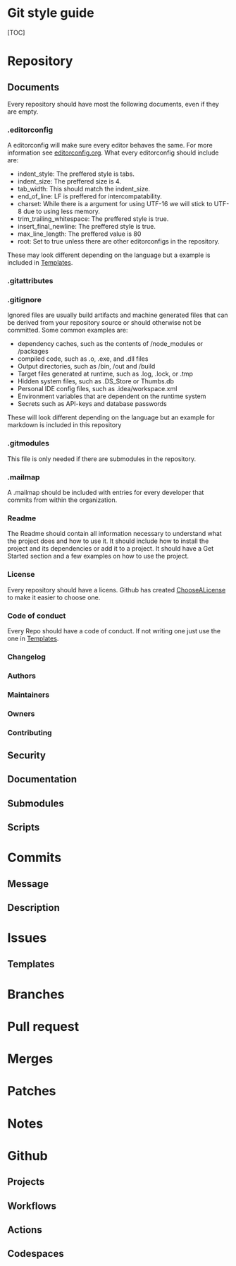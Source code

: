 # Git style guide

[TOC]

# Repository
## Documents
Every repository should have most the following documents, even if they are empty. 
### .editorconfig
A editorconfig will make sure every editor behaves the same. For more information see [editorconfig.org](https://editorconfig.org/). 
What every editorconfig should include are:
- indent_style: The preffered style is tabs.
- indent_size: The preffered size is 4.
- tab_width: This should match the indent_size.
- end_of_line: LF is preffered for intercompatability.
- charset: While there is a argument for using UTF-16 we will stick to UTF-8 due to using less memory. 
- trim_trailing_whitespace: The preffered style is true.
- insert_final_newline: The preffered style is true.
- max_line_length: The preffered value is 80
- root: Set to true unless there are other editorconfigs in the repository.

These may look different depending on the language but a example is included in [Templates](https://github.com/Lrssn-blog/Templates).
### .gitattributes
### .gitignore
Ignored files are usually build artifacts and machine generated files that can be derived from your repository source or should otherwise not be committed. Some common examples are:

- dependency caches, such as the contents of /node_modules or /packages
- compiled code, such as .o, .exe, and .dll files
- Output directories, such as /bin, /out and /build
- Target files generated at runtime, such as .log, .lock, or .tmp
- Hidden system files, such as .DS_Store or Thumbs.db
- Personal IDE config files, such as .idea/workspace.xml
- Environment variables that are dependent on the runtime system
- Secrets such as API-keys and database passwords

These will look different depending on the language but an example for markdown is included in this repository
### .gitmodules
This file is only needed if there are submodules in the repository.
### .mailmap
A .mailmap should be included with entries for every developer that commits from within the organization. 
### Readme
The Readme should contain all information necessary to understand what the project does and how to use it.
It should include how to install the project and its dependencies or add it to a project.
It should have a Get Started section and a few examples on how to use the project.
### License
Every repository should have a licens. 
Github has created [ChooseALicense](https://choosealicense.com/) to make it easier to choose one.
### Code of conduct
Every Repo should have a code of conduct.
If not writing one just use the one in [Templates](https://github.com/Lrssn-blog/Templates).
### Changelog

### Authors
### Maintainers
### Owners
### Contributing
## Security
## Documentation
## Submodules
## Scripts


# Commits
## Message
## Description

# Issues
## Templates

# Branches

# Pull request

# Merges

# Patches

# Notes

# Github
## Projects
## Workflows
## Actions
## Codespaces